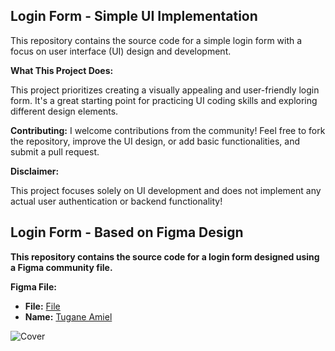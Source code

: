 ## Login Form - Simple UI Implementation

This repository contains the source code for a simple login form with a focus on user interface (UI) design and development. 

**What This Project Does:**

This project prioritizes creating a visually appealing and user-friendly login form. It's a great starting point for practicing UI coding skills and exploring different design elements.


**Contributing:**
I welcome contributions from the community! Feel free to fork the repository, improve the UI design, or add basic functionalities, and submit a pull request.

**Disclaimer:**

This project focuses solely on UI development and does not implement any actual user authentication or backend functionality!


## Login Form - Based on Figma Design
**This repository contains the source code for a login form designed using a Figma community file.**

**Figma File:**
* **File:** [File](https://www.figma.com/community/file/1282291722642517542)
* **Name:** [Tugane Amiel](https://www.figma.com/@toonation)

![Cover](https://i.postimg.cc/1zsjD0m4/cover.png)

